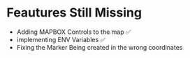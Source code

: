 # Feautures Still Missing

- Adding MAPBOX Controls to the map ✅
- implementing ENV Variables ✅
- Fixing the Marker Being created in the wrong coordinates
